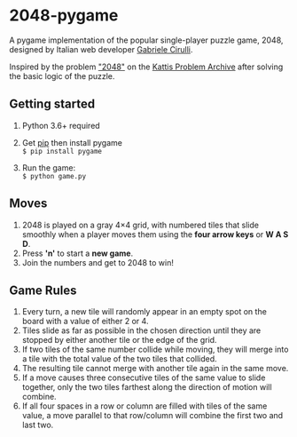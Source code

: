 # 2048-pygame
A pygame implementation of the popular single-player puzzle game, 2048, 
designed by Italian web developer [Gabriele Cirulli](https://github.com/gabrielecirulli).

Inspired by the problem ["2048"](https://open.kattis.com/problems/2048) on the [Kattis Problem Archive](https://open.kattis.com/problems/)
after solving the basic logic of the puzzle.

## Getting started
1. Python 3.6+ required
2. Get [pip](https://www.makeuseof.com/tag/install-pip-for-python/) then install pygame\
    ```$ pip install pygame```

3. Run the game:\
    ```$ python game.py```

## Moves
1. 2048 is played on a gray 4×4 grid, with numbered tiles that slide smoothly when a player moves them using the **four arrow keys** or **W A S D**.
2. Press **'n'** to start a **new game**.
3. Join the numbers and get to 2048 to win!

## Game Rules
1. Every turn, a new tile will randomly appear in an empty spot on the board with a value of either 2 or 4.
2. Tiles slide as far as possible in the chosen direction until they are stopped by either another tile or the edge of the grid. 
3. If two tiles of the same number collide while moving, they will merge into a tile with the total value of the two tiles that collided.
4. The resulting tile cannot merge with another tile again in the same move. 
5. If a move causes three consecutive tiles of the same value to slide together, only the two tiles farthest along the direction of motion will combine. 
6. If all four spaces in a row or column are filled with tiles of the same value, a move parallel to that row/column will combine the first two and last two.